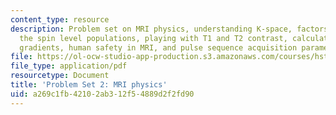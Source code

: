 ```yaml
---
content_type: resource
description: Problem set on MRI physics, understanding K-space, factors that affect
  the spin level populations, playing with T1 and T2 contrast, calculation of imaging
  gradients, human safety in MRI, and pulse sequence acquisition parameters.
file: https://ol-ocw-studio-app-production.s3.amazonaws.com/courses/hst-583-functional-magnetic-resonance-imaging-data-acquisition-and-analysis-fall-2008/a269c1fb42102ab312f54889d2f2fd90_ps2.pdf
file_type: application/pdf
resourcetype: Document
title: 'Problem Set 2: MRI physics'
uid: a269c1fb-4210-2ab3-12f5-4889d2f2fd90
---
```

